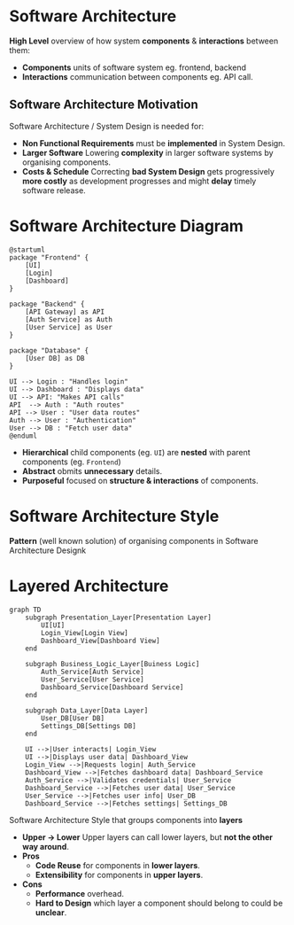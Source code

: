 # Software Architecture

**High Level** overview of how system **components** & **interactions** between them:

- **Components** units of software system eg. frontend, backend
- **Interactions** communication between components eg. API call.

## Software Architecture Motivation

Software Architecture / System Design is needed for:

- **Non Functional Requirements** must be **implemented** in System Design.
- **Larger Software** Lowering **complexity** in larger software systems by organising components.
- **Costs & Schedule** Correcting **bad System Design** gets progressively **more costly** as development progresses and might **delay** timely software release.

# Software Architecture Diagram

```plantuml
@startuml
package "Frontend" {
    [UI]
    [Login]
    [Dashboard]
}

package "Backend" {
    [API Gateway] as API
    [Auth Service] as Auth
    [User Service] as User
}

package "Database" {
    [User DB] as DB
}

UI --> Login : "Handles login"
UI --> Dashboard : "Displays data"
UI --> API: "Makes API calls"
API  --> Auth : "Auth routes"
API --> User : "User data routes"
Auth --> User : "Authentication"
User --> DB : "Fetch user data"
@enduml
```

- **Hierarchical** child components (eg. `UI`) are **nested** with parent components (eg. `Frontend`)
- **Abstract** obmits **unnecessary** details.
- **Purposeful** focused on **structure & interactions** of components.

# Software Architecture Style

**Pattern** (well known solution) of organising components in Software Architecture Designk

# Layered Architecture

```mermaid
graph TD
    subgraph Presentation_Layer[Presentation Layer]
        UI[UI]
        Login_View[Login View]
        Dashboard_View[Dashboard View]
    end

    subgraph Business_Logic_Layer[Buiness Logic]
        Auth_Service[Auth Service]
        User_Service[User Service]
        Dashboard_Service[Dashboard Service]
    end

    subgraph Data_Layer[Data Layer]
        User_DB[User DB]
        Settings_DB[Settings DB]
    end

    UI -->|User interacts| Login_View
    UI -->|Displays user data| Dashboard_View
    Login_View -->|Requests login| Auth_Service
    Dashboard_View -->|Fetches dashboard data| Dashboard_Service
    Auth_Service -->|Validates credentials| User_Service
    Dashboard_Service -->|Fetches user data| User_Service
    User_Service -->|Fetches user info| User_DB
    Dashboard_Service -->|Fetches settings| Settings_DB
```

Software Architecture Style that groups components into **layers**

- **Upper -> Lower** Upper layers can call lower layers, but **not the other way around**.
- **Pros**
    - **Code Reuse** for components in **lower layers**.
    - **Extensibility** for components in **upper layers**.
- **Cons**
    - **Performance** overhead.
    - **Hard to Design** which layer a component should belong to could be **unclear**.
